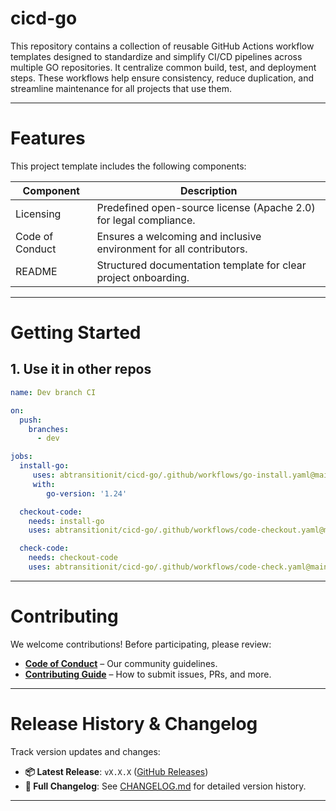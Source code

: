 # cicd-go

This repository contains a collection of reusable GitHub Actions workflow templates designed to standardize and simplify CI/CD pipelines across multiple GO repositories. It centralize common build, test, and deployment steps. These workflows help ensure consistency, reduce duplication, and streamline maintenance for all projects that use them.

----


# Features  
This project template includes the following components:  


|Component|Description|
|-|-|
|Licensing|Predefined open-source license (Apache 2.0) for legal compliance.|
|Code of Conduct| Ensures a welcoming and inclusive environment for all contributors.|  
|README|Structured documentation template for clear project onboarding.|  



---

# Getting Started  

## 1. Use it in other repos 
```yaml
name: Dev branch CI

on:
  push:
    branches:
      - dev

jobs:
  install-go:
     uses: abtransitionit/cicd-go/.github/workflows/go-install.yaml@main
     with:
        go-version: '1.24'

  checkout-code:
    needs: install-go
    uses: abtransitionit/cicd-go/.github/workflows/code-checkout.yaml@main

  check-code:
    needs: checkout-code
    uses: abtransitionit/cicd-go/.github/workflows/code-check.yaml@main

```


---

# Contributing  

We welcome contributions! Before participating, please review:  
- **[Code of Conduct](.github/CODE_OF_CONDUCT.md)** – Our community guidelines.  
- **[Contributing Guide](.github/CONTRIBUTING.md)** – How to submit issues, PRs, and more.  


----


# Release History & Changelog  

Track version updates and changes:  
- **📦 Latest Release**: `vX.X.X` ([GitHub Releases](#))  
- **📄 Full Changelog**: See [CHANGELOG.md](CHANGELOG.md) for detailed version history.  

---

